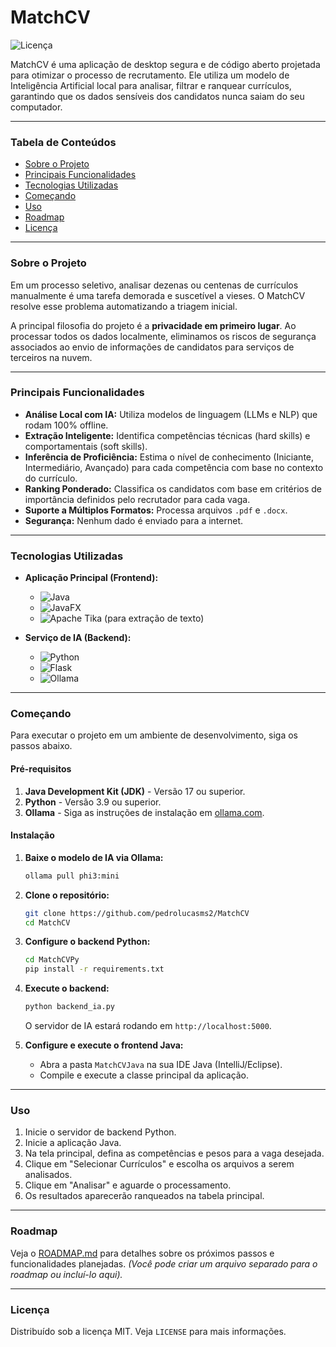 # MatchCV

![Licença](https://img.shields.io/badge/license-MIT-blue.svg)

MatchCV é uma aplicação de desktop segura e de código aberto projetada para otimizar o processo de recrutamento. Ele utiliza um modelo de Inteligência Artificial local para analisar, filtrar e ranquear currículos, garantindo que os dados sensíveis dos candidatos nunca saiam do seu computador.

---

### Tabela de Conteúdos

*   [Sobre o Projeto](#sobre-o-projeto)
*   [Principais Funcionalidades](#principais-funcionalidades)
*   [Tecnologias Utilizadas](#tecnologias-utilizadas)
*   [Começando](#começando)
*   [Uso](#uso)
*   [Roadmap](#roadmap)
*   [Licença](#licença)

---

### Sobre o Projeto

Em um processo seletivo, analisar dezenas ou centenas de currículos manualmente é uma tarefa demorada e suscetível a vieses. O MatchCV resolve esse problema automatizando a triagem inicial.

A principal filosofia do projeto é a **privacidade em primeiro lugar**. Ao processar todos os dados localmente, eliminamos os riscos de segurança associados ao envio de informações de candidatos para serviços de terceiros na nuvem.

---

### Principais Funcionalidades

*   **Análise Local com IA:** Utiliza modelos de linguagem (LLMs e NLP) que rodam 100% offline.
*   **Extração Inteligente:** Identifica competências técnicas (hard skills) e comportamentais (soft skills).
*   **Inferência de Proficiência:** Estima o nível de conhecimento (Iniciante, Intermediário, Avançado) para cada competência com base no contexto do currículo.
*   **Ranking Ponderado:** Classifica os candidatos com base em critérios de importância definidos pelo recrutador para cada vaga.
*   **Suporte a Múltiplos Formatos:** Processa arquivos `.pdf` e `.docx`.
*   **Segurança:** Nenhum dado é enviado para a internet.

---

### Tecnologias Utilizadas

*   **Aplicação Principal (Frontend):**
    *   ![Java](https://img.shields.io/badge/Java-17%2B-orange)
    *   ![JavaFX](https://img.shields.io/badge/JavaFX-UI-blue) 
    *   ![Apache Tika](https://img.shields.io/badge/Apache-Tika-lightgrey) (para extração de texto)

*   **Serviço de IA (Backend):**
    *   ![Python](https://img.shields.io/badge/Python-3.9%2B-yellow)
    *   ![Flask](https://img.shields.io/badge/Flask-API-black) 
    *   ![Ollama](https://img.shields.io/badge/Ollama-LLM%20Runner-green)

---

### Começando

Para executar o projeto em um ambiente de desenvolvimento, siga os passos abaixo.

#### Pré-requisitos

1.  **Java Development Kit (JDK)** - Versão 17 ou superior.
2.  **Python** - Versão 3.9 ou superior.
3.  **Ollama** - Siga as instruções de instalação em [ollama.com](https://ollama.com).

#### Instalação

1.  **Baixe o modelo de IA via Ollama:**
    ```sh
    ollama pull phi3:mini
    ```

2.  **Clone o repositório:**
    ```sh
    git clone https://github.com/pedrolucasms2/MatchCV
    cd MatchCV
    ```

3.  **Configure o backend Python:**
    ```sh
    cd MatchCVPy
    pip install -r requirements.txt
    ```

4.  **Execute o backend:**
    ```sh
    python backend_ia.py
    ```
    O servidor de IA estará rodando em `http://localhost:5000`.

5.  **Configure e execute o frontend Java:**
    *   Abra a pasta `MatchCVJava` na sua IDE Java (IntelliJ/Eclipse).
    *   Compile e execute a classe principal da aplicação.

---

### Uso

1.  Inicie o servidor de backend Python.
2.  Inicie a aplicação Java.
3.  Na tela principal, defina as competências e pesos para a vaga desejada.
4.  Clique em "Selecionar Currículos" e escolha os arquivos a serem analisados.
5.  Clique em "Analisar" e aguarde o processamento.
6.  Os resultados aparecerão ranqueados na tabela principal.

---

### Roadmap

Veja o [ROADMAP.md](ROADMAP.md) para detalhes sobre os próximos passos e funcionalidades planejadas. *(Você pode criar um arquivo separado para o roadmap ou incluí-lo aqui).*

---

### Licença

Distribuído sob a licença MIT. Veja `LICENSE` para mais informações.
